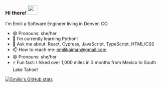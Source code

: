 ### Hi there! <img src="https://raw.githubusercontent.com/MartinHeinz/MartinHeinz/master/wave.gif" width="30px">

I'm Emili a Software Engineer living in Denver, CO.

- 😄 Pronouns: she/her
- 🌱 I’m currently learning Python!
- 💬 Ask me about: React, Cypress, JavaScript, TypeScript, HTML/CSS
- 📫 How to reach me: emilikaiman@gmail.com
- 😄 Pronouns: she/her
- ⚡ Fun fact: I hiked over 1,000 miles in 3 months from Mexico to South Lake Tahoe!




[![Emilis's GitHub stats](https://github-readme-stats.vercel.app/api?username=Ekaiman&theme=radical)](https://github.com/anuraghazra/github-readme-stats)

